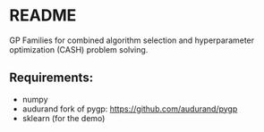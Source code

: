 # README #

GP Families for combined algorithm selection and hyperparameter optimization (CASH)  problem solving.

Requirements:
-------------

- numpy
- audurand fork of pygp: https://github.com/audurand/pygp
- sklearn (for the demo)